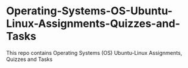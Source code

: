 # Operating-Systems-OS-Ubuntu-Linux-Assignments-Quizzes-and-Tasks
This repo contains Operating Systems (OS) Ubuntu-Linux Assignments, Quizzes and Tasks
